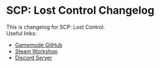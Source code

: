 # SCP: Lost Control Changelog

This is changelog for SCP: Lost Control.  
Useful links:
* [Gamemode GitHub](https://github.com/danx91/SCP-LC)
* [Steam Workshop](https://steamcommunity.com/sharedfiles/filedetails/?id=2402059605)
* [Discord Server](https://discord.gg/fAsEAYZ)